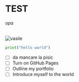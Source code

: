 # TEST
###### opa


![vasile](https://octodex.github.com/images/yaktocat.png)


```python
print("hello world")
```


- [ ] da mancare la pisic
- [ ] Turn on GitHub Pages
- [ ] Outline my portfolio
- [ ] Introduce myself to the world

